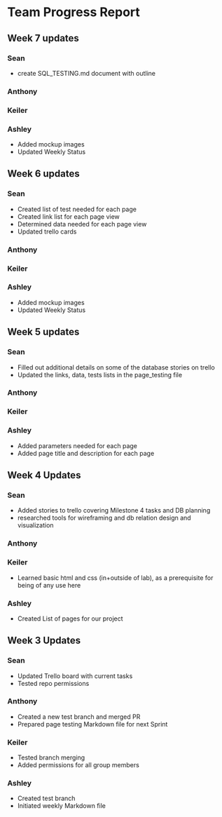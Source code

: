 # Team Progress Report

## Week 7 updates

### Sean
- create SQL_TESTING.md document with outline

### Anthony

### Keiler

### Ashley
- Added mockup images
- Updated Weekly Status

## Week 6 updates
### Sean
- Created list of test needed for each page
- Created link list for each page view
- Determined data needed for each page view
- Updated trello cards

### Anthony

### Keiler

### Ashley
- Added mockup images
- Updated Weekly Status

## Week 5 updates
### Sean
- Filled out additional details on some of the database stories on trello
- Updated the links, data, tests lists in the page_testing file

### Anthony

### Keiler

### Ashley
- Added parameters needed for each page
- Added page title and description for each page


## Week 4 Updates

### Sean
- Added stories to trello covering Milestone 4 tasks and DB planning
- researched tools for wireframing and db relation design and visualization

### Anthony


### Keiler
- Learned basic html and css (in+outside of lab), as a prerequisite for being of any use here

### Ashley
- Created List of pages for our project

## Week 3 Updates

### Sean
- Updated Trello board with current tasks
- Tested repo permissions

### Anthony
- Created a new test branch and merged PR
- Prepared page testing Markdown file for next Sprint

### Keiler
- Tested branch merging
- Added permissions for all group members

### Ashley
- Created test branch
- Initiated weekly Markdown file
